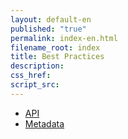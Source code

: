 ```yaml
---
layout: default-en
published: "true"
permalink: index-en.html
filename_root: index
title: Best Practices
description:
css_href:
script_src:
---
```


* [API](/best_practices/apis-en.html)
* [Metadata](/best_practices/metadata-en.html)
